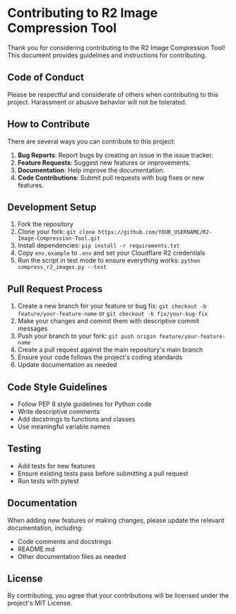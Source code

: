 # Contributing to R2 Image Compression Tool

Thank you for considering contributing to the R2 Image Compression Tool! This document provides guidelines and instructions for contributing.

## Code of Conduct

Please be respectful and considerate of others when contributing to this project. Harassment or abusive behavior will not be tolerated.

## How to Contribute

There are several ways you can contribute to this project:

1. **Bug Reports**: Report bugs by creating an issue in the issue tracker.
2. **Feature Requests**: Suggest new features or improvements.
3. **Documentation**: Help improve the documentation.
4. **Code Contributions**: Submit pull requests with bug fixes or new features.

## Development Setup

1. Fork the repository
2. Clone your fork: `git clone https://github.com/YOUR_USERNAME/R2-Image-Compression-Tool.git`
3. Install dependencies: `pip install -r requirements.txt`
4. Copy `env.example` to `.env` and set your Cloudflare R2 credentials
5. Run the script in test mode to ensure everything works: `python compress_r2_images.py --test`

## Pull Request Process

1. Create a new branch for your feature or bug fix: `git checkout -b feature/your-feature-name` or `git checkout -b fix/your-bug-fix`
2. Make your changes and commit them with descriptive commit messages
3. Push your branch to your fork: `git push origin feature/your-feature-name`
4. Create a pull request against the main repository's main branch
5. Ensure your code follows the project's coding standards
6. Update documentation as needed

## Code Style Guidelines

- Follow PEP 8 style guidelines for Python code
- Write descriptive comments
- Add docstrings to functions and classes
- Use meaningful variable names

## Testing

- Add tests for new features
- Ensure existing tests pass before submitting a pull request
- Run tests with pytest

## Documentation

When adding new features or making changes, please update the relevant documentation, including:

- Code comments and docstrings
- README.md
- Other documentation files as needed

## License

By contributing, you agree that your contributions will be licensed under the project's MIT License. 